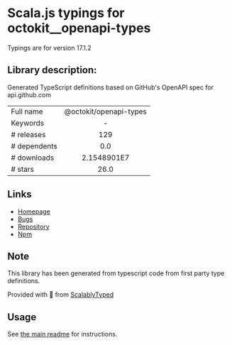 
# Scala.js typings for octokit__openapi-types

Typings are for version 17.1.2

## Library description:
Generated TypeScript definitions based on GitHub's OpenAPI spec for api.github.com

|                    |                 |
| ------------------ | :-------------: |
| Full name          | @octokit/openapi-types |
| Keywords           | - |
| # releases         | 129 |
| # dependents       | 0.0 |
| # downloads        | 2.1548901E7 |
| # stars            | 26.0 |

## Links
- [Homepage](https://github.com/octokit/openapi-types.ts#readme)
- [Bugs](https://github.com/octokit/openapi-types.ts/issues)
- [Repository](https://github.com/octokit/openapi-types.ts)
- [Npm](https://www.npmjs.com/package/%40octokit%2Fopenapi-types)
    


## Note
This library has been generated from typescript code from first party type definitions.

Provided with :purple_heart: from [ScalablyTyped](https://github.com/oyvindberg/ScalablyTyped)

## Usage
See [the main readme](../../readme.md) for instructions.



